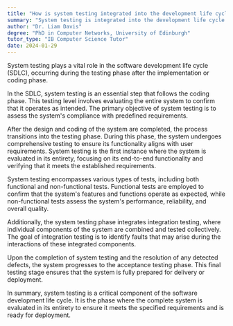```yaml
---
title: "How is system testing integrated into the development life cycle?"
summary: "System testing is integrated into the development life cycle during the testing phase, after the implementation phase."
author: "Dr. Liam Davis"
degree: "PhD in Computer Networks, University of Edinburgh"
tutor_type: "IB Computer Science Tutor"
date: 2024-01-29
---
```


System testing plays a vital role in the software development life cycle (SDLC), occurring during the testing phase after the implementation or coding phase.

In the SDLC, system testing is an essential step that follows the coding phase. This testing level involves evaluating the entire system to confirm that it operates as intended. The primary objective of system testing is to assess the system's compliance with predefined requirements.

After the design and coding of the system are completed, the process transitions into the testing phase. During this phase, the system undergoes comprehensive testing to ensure its functionality aligns with user requirements. System testing is the first instance where the system is evaluated in its entirety, focusing on its end-to-end functionality and verifying that it meets the established requirements.

System testing encompasses various types of tests, including both functional and non-functional tests. Functional tests are employed to confirm that the system's features and functions operate as expected, while non-functional tests assess the system's performance, reliability, and overall quality.

Additionally, the system testing phase integrates integration testing, where individual components of the system are combined and tested collectively. The goal of integration testing is to identify faults that may arise during the interactions of these integrated components.

Upon the completion of system testing and the resolution of any detected defects, the system progresses to the acceptance testing phase. This final testing stage ensures that the system is fully prepared for delivery or deployment.

In summary, system testing is a critical component of the software development life cycle. It is the phase where the complete system is evaluated in its entirety to ensure it meets the specified requirements and is ready for deployment.
    